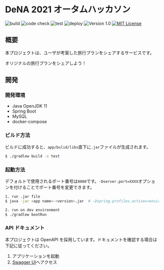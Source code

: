 # DeNA 2021 オータムハッカソン

![build](https://github.com/averak/DeNA-hack-2021/workflows/build/badge.svg)
![code check](https://github.com/averak/DeNA-hack-2021/workflows/code%20check/badge.svg)
![test](https://github.com/averak/DeNA-hack-2021/workflows/test/badge.svg)
![deploy](https://github.com/averak/DeNA-hack-2021/workflows/deploy/badge.svg)
![Version 1.0](https://img.shields.io/badge/version-1.0-yellow.svg)
[![MIT License](http://img.shields.io/badge/license-MIT-blue.svg?style=flat)](LICENSE)

## 概要

本プロジェクトは、ユーザが考案した旅行プランをシェアするサービスです。

オリジナルの旅行プランをシェアしよう！

## 開発

### 開発環境

- Java OpenJDK 11
- Spring Boot
- MySQL
- docker-compose

### ビルド方法

ビルドに成功すると、`app/bulid/libs`直下に`.jar`ファイルが生成されます。

```sh
$ ./gradlew build -x test
```

### 起動方法

デフォルトで使用されるポート番号は`8080`です。`-Dserver.port=XXXX`オプションを付けることでポート番号を変更できます。

```sh
1. run .jar file
$ java -jar <app name>-<version>.jar  # -Dspring.profiles.active=<environment>

2. run on dev environment
$ ./gradlew bootRun
```

### API ドキュメント

本プロジェクトは OpenAPI を採用しています。ドキュメントを確認する場合は下記に従ってください。

1. アプリケーションを起動
2. [Swagger UI](http://localhost:8080/swagger-ui/)へアクセス
